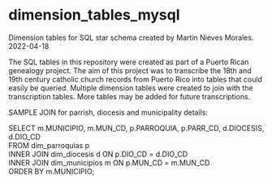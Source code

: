 # dimension_tables_mysql
Dimension tables for SQL star schema created by Martin Nieves Morales. 
2022-04-18

The SQL tables in this repository were created as part of a Puerto Rican genealogy project. The aim of this project was to transcribe the 18th and 19th century catholic church records from Puerto Rico into tables that could easily be queried. Multiple dimension tables were created to join with the transcription tables. More tables may be added for future transcriptions. 


SAMPLE JOIN for parrish, diocesis and municipality details:

SELECT 
    m.MUNICIPIO,
    m.MUN_CD, 
    p.PARROQUIA, 
    p.PARR_CD,
    d.DIOCESIS,
    d.DIO_CD </br>
FROM dim_parroquias p </br>
INNER JOIN dim_diocesis d ON p.DIO_CD = d.DIO_CD </br>
INNER JOIN dim_municipios m	ON p.MUN_CD = m.MUN_CD </br>
ORDER BY m.MUNICIPIO;
